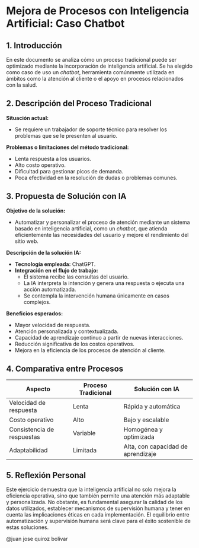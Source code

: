 # Mejora de Procesos con Inteligencia Artificial: Caso Chatbot

## 1. Introducción

En este documento se analiza cómo un proceso tradicional puede ser optimizado mediante la incorporación de inteligencia artificial. Se ha elegido como caso de uso un *chatbot*, herramienta comúnmente utilizada en ámbitos como la atención al cliente o el apoyo en procesos relacionados con la salud.

## 2. Descripción del Proceso Tradicional

**Situación actual:**  
- Se requiere un trabajador de soporte técnico para resolver los problemas que se le presenten al usuario.

**Problemas o limitaciones del método tradicional:**  
- Lenta respuesta a los usuarios.  
- Alto costo operativo.  
- Dificultad para gestionar picos de demanda.  
- Poca efectividad en la resolución de dudas o problemas comunes.

## 3. Propuesta de Solución con IA

**Objetivo de la solución:**  
- Automatizar y personalizar el proceso de atención mediante un sistema basado en inteligencia artificial, como un *chatbot*, que atienda eficientemente las necesidades del usuario y mejore el rendimiento del sitio web.

**Descripción de la solución IA:**  
- **Tecnología empleada:** ChatGPT.  
- **Integración en el flujo de trabajo:**  
  - El sistema recibe las consultas del usuario.  
  - La IA interpreta la intención y genera una respuesta o ejecuta una acción automatizada.  
  - Se contempla la intervención humana únicamente en casos complejos.

**Beneficios esperados:**  
- Mayor velocidad de respuesta.  
- Atención personalizada y contextualizada.  
- Capacidad de aprendizaje continuo a partir de nuevas interacciones.  
- Reducción significativa de los costos operativos.  
- Mejora en la eficiencia de los procesos de atención al cliente.

## 4. Comparativa entre Procesos

| Aspecto                    | Proceso Tradicional              | Solución con IA                         |
|----------------------------|----------------------------------|-----------------------------------------|
| Velocidad de respuesta     | Lenta                            | Rápida y automática                     |
| Costo operativo            | Alto                             | Bajo y escalable                        |
| Consistencia de respuestas | Variable                         | Homogénea y optimizada                  |
| Adaptabilidad              | Limitada                         | Alta, con capacidad de aprendizaje      |

## 5. Reflexión Personal

Este ejercicio demuestra que la inteligencia artificial no solo mejora la eficiencia operativa, sino que también permite una atención más adaptable y personalizada. No obstante, es fundamental asegurar la calidad de los datos utilizados, establecer mecanismos de supervisión humana y tener en cuenta las implicaciones éticas en cada implementación. El equilibrio entre automatización y supervisión humana será clave para el éxito sostenible de estas soluciones.

@juan jose quiroz bolivar